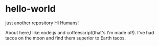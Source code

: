 # hello-world
just another repository
Hi Humans!

About here,I like node.js and coffeescript(that's I'm made of!).
I've had tacos on the moon and find them superior to Earth tacos.
